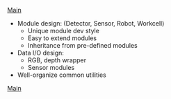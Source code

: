 [Main](../README.md)

- Module design: (Detector, Sensor, Robot, Workcell)
     + Unique module dev style 
     + Easy to extend modules
     + Inheritance from pre-defined modules
- Data I/O design:
     + RGB, depth wrapper
     + Sensor modules
- Well-organize common utilities

[Main](../README.md)

